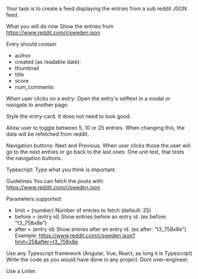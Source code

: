 
Your task is to create a feed displaying the entries from a sub reddit JSON feed.

What you will do now
Show the entries from https://www.reddit.com/r/sweden.json

Entry should contain
- author
- created (as readable date):
- thumbnail
- title
- score
- num_comments

When user clicks on a entry:
Open the entry's selftext in a modal or navigate to another page.

Style the entry-card. It does not need to look good.

Allow user to toggle between 5, 10 or 25 entries.
When changing this, the data will be refetched from reddit.

Navigation buttons: Next and Previous.
When user clicks those the user will go to the next entries or go back to the last ones.
One unit test, that tests the navigation buttons.

Typescript: Type what you think is important.


Guidelines
You can fetch the posts with: https://www.reddit.com/r/sweden.json

Parameters supported:
- limit = (number) Number of entries to fetch (default: 25)
- before = (entry id) Show entries before an entry id. (ex before: ”t3_758x8e”)
- after = (entry id) Show entries after an entry id. (ex after: ”t3_758x8e”)
Example: https://www.reddit.com/r/sweden.json?limit=25&after=t3_758x8e

Use any Typescript framework (Angular, Vue, React, as long it is Typescript)
Write the code as you would have done in any project. Dont over-engineer.

Use a Linter.
